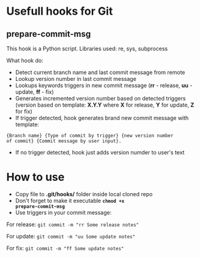 # Usefull hooks for Git

## prepare-commit-msg
This hook is a Python script. Libraries used: re, sys, subprocess

What hook do:
- Detect current branch name and last commit message from remote
- Lookup version number in last commit message
- Lookups keywords triggers in new commit message (**rr** - release, **uu** - update, **ff** - fix)
- Generates incremented version number based on detected triggers (version based on template: **X.Y.Y** where **X** for release, **Y** for update, **Z** for fix)
- If trigger detected, hook generates brand new commit message with template:

<code>{Branch name} {Type of commit by trigger} {new version number of commit} {Commit message by user input}.</code>

- If no trigger detected, hook just adds version numder to user's text

# How to use
- Copy file to **.git/hooks/** folder inside local cloned repo
- Don't forget to make it executable **<code>chmod +x prepare-commit-msg</code>**
- Use triggers in your commit message:

For release: <code>git commit -m "rr Some release notes"</code>

For update: <code>git commit -m "uu Some update notes"</code>

For fix: <code>git commit -m "ff Some update notes"</code>
